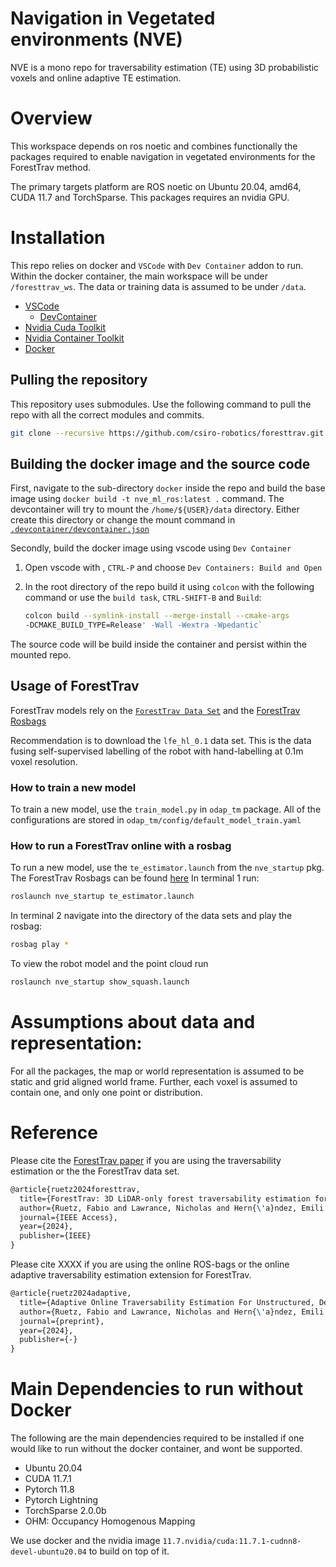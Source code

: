 # Navigation in Vegetated environments (NVE)

NVE is a mono repo for traversability estimation (TE) using 3D probabilistic voxels and online adaptive TE estimation.

# Overview

This workspace depends on ros noetic and combines functionally the packages required to enable navigation in vegetated environments for the ForestTrav method.

The primary targets platform are ROS noetic on Ubuntu 20.04, amd64, CUDA 11.7 and TorchSparse. This packages requires an nvidia GPU.

# Installation

This repo relies on docker and `VSCode` with `Dev Container` addon to run. Within the docker container, the main workspace will be under `/foresttrav_ws`. The data or training data is assumed to be under `/data`. 
- [VSCode](https://code.visualstudio.com/)
  - [DevContainer](https://code.visualstudio.com/docs/devcontainers/containers)
- [Nvidia Cuda Toolkit](https://developer.nvidia.com/cuda-downloads)
- [Nvidia Container Toolkit](https://docs.nvidia.com/datacenter/cloud-native/container-toolkit/latest/install-guide.html)
- [Docker](https://docs.docker.com/engine/install/)


## Pulling the repository
This repository uses submodules. Use the following command to pull the repo with all the correct modules and commits.
```bash
git clone --recursive https://github.com/csiro-robotics/foresttrav.git
```

## Building the docker image and the source code
First, navigate to the sub-directory `docker` inside the repo and build the base image using `docker build -t nve_ml_ros:latest .` command. 
The devcontainer will try to mount the `/home/${USER}/data` directory. Either create this directory or change the mount command in [`.devcontainer/devcontainer.json`](.devcontainer/devcontainer.json#l45)

Secondly, build the docker image using vscode using `Dev Container`
1. Open vscode with , `CTRL-P` and choose `Dev Containers: Build and Open`
2. In the root directory of the repo build it using `colcon` with the following command or use the `build task`, `CTRL-SHIFT-B` and `Build`:
  
   ```bash
   colcon build --symlink-install --merge-install --cmake-args
   -DCMAKE_BUILD_TYPE=Release' -Wall -Wextra -Wpedantic`
   ```

The source code will be build inside the container and persist within the mounted repo.

## Usage of ForestTrav 
ForestTrav models rely on the [`ForestTrav Data Set`](https://data.csiro.au/collection/csiro:58941) and the [ForestTrav Rosbags](https://data.csiro.au/collection/csiro:58941)

Recommendation is to download the `lfe_hl_0.1` data set. This is the data fusing self-supervised labelling of the robot with hand-labelling at 0.1m voxel resolution. 

### How to train a new model
To train a new model, use the `train_model.py` in `odap_tm` package. All of the configurations are stored in `odap_tm/config/default_model_train.yaml`


### How to run a ForestTrav online with a rosbag
To run a new model, use the `te_estimator.launch` from the `nve_startup` pkg. The ForestTrav Rosbags can be found [here](https://data.csiro.au/collection/csiro:58941)
In terminal 1 run:
```bash
roslaunch nve_startup te_estimator.launch
```
In terminal 2 navigate into the directory of the data sets and play the rosbag:
```bash
rosbag play *
```
To view the robot model and the point cloud run 
```bash
roslaunch nve_startup show_squash.launch
```

# Assumptions about data and representation:
For all the packages, the map or world representation is assumed to be static and grid aligned world frame. Further, each voxel is assumed to contain one, and only one point or distribution.

# Reference

Please cite the [ForestTrav paper](https://ieeexplore.ieee.org/abstract/document/10458917) if you are using the traversability estimation or the the ForestTrav data set. 

```latex
@article{ruetz2024foresttrav,
  title={ForestTrav: 3D LiDAR-only forest traversability estimation for autonomous ground vehicles},
  author={Ruetz, Fabio and Lawrance, Nicholas and Hern{\'a}ndez, Emili and Borges, Paulo and Peynot, Thierry},
  journal={IEEE Access},
  year={2024},
  publisher={IEEE}
}
```
Please cite XXXX if you are using the online ROS-bags or the online adaptive traversability estimation extension for ForestTrav.
```latex
@article{ruetz2024adaptive,
  title={Adaptive Online Traversability Estimation For Unstructured, Densely Vegetated Environments},
  author={Ruetz, Fabio and Lawrance, Nicholas and Hern{\'a}ndez, Emili and Borges, Paulo and Peynot, Thierry},
  journal={preprint},
  year={2024},
  publisher={-}
}
```

# Main Dependencies to run without Docker
The following are the main dependencies required to be installed if one would like to run without the docker container, and wont be supported.
- Ubuntu 20.04
- CUDA 11.7.1
- Pytorch 11.8
- Pytorch Lightning 
- TorchSparse 2.0.0b
- OHM: Occupancy Homogenous Mapping

We use docker and the nvidia image `11.7.nvidia/cuda:11.7.1-cudnn8-devel-ubuntu20.04` to build on top of it. 
